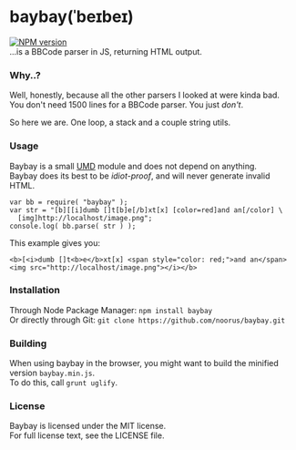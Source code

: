 # baybay(ˈbeɪbeɪ)

[![NPM version](https://badge.fury.io/js/baybay.png)](http://badge.fury.io/js/baybay)  
...is a BBCode parser in JS, returning HTML output.  

### Why..?

Well, honestly, because all the other parsers I looked at were kinda bad.  
You don't need 1500 lines for a BBCode parser. You just *don't*.

So here we are. One loop, a stack and a couple string utils.

### Usage

Baybay is a small [UMD](https://github.com/umdjs/umd) module and does not depend on anything.  
Baybay does its best to be *idiot-proof*, and will never generate invalid HTML.

    var bb = require( "baybay" );
    var str = "[b][[i]dumb []t[b]e[/b]xt[x] [color=red]and an[/color] \
      [img]http://localhost/image.png";
    console.log( bb.parse( str ) );

This example gives you:

    <b>[<i>dumb []t<b>e</b>xt[x] <span style="color: red;">and an</span>
    <img src="http://localhost/image.png"></i></b>

### Installation

Through Node Package Manager: `npm install baybay`  
Or directly through Git: `git clone https://github.com/noorus/baybay.git`

### Building

When using baybay in the browser, you might want to build the minified version `baybay.min.js`.  
To do this, call `grunt uglify`.

### License

Baybay is licensed under the MIT license.  
For full license text, see the LICENSE file.

